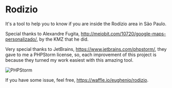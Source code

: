 # Rodizio
It's a tool to help you to know if you are inside the Rodízio area in São Paulo.

Special thanks to Alexandre Fugita, http://meiobit.com/10720/google-maps-personalizado/, by the KMZ that he did.

Very special thanks to JetBrains, https://www.jetbrains.com/phpstorm/, they gave to me a PHPStorm license, so, each improvement of this project is because they turned my work easiest with this amazing tool.

![PHPStorm](https://www.jetbrains.com/phpstorm/documentation/docs/banners/ps8.png)

If you have some issue, feel free, https://waffle.io/eughenio/rodizio.